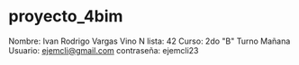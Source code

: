 # proyecto_4bim
Nombre: Ivan Rodrigo Vargas Vino
N lista: 42
Curso: 2do "B"  Turno Mañana
Usuario: ejemcli@gmail.com
contraseña: ejemcli23
